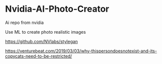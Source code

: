 # Nvidia-AI-Photo-Creator
Ai repo from nvidia

Use ML to create photo realistic images 

https://github.com/NVlabs/stylegan

https://venturebeat.com/2019/03/03/why-thispersondoesnotexist-and-its-copycats-need-to-be-restricted/
